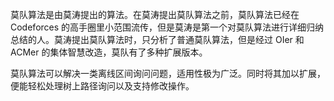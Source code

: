 
莫队算法是由莫涛提出的算法。在莫涛提出莫队算法之前，莫队算法已经在 Codeforces 的高手圈里小范围流传，但是莫涛是第一个对莫队算法进行详细归纳总结的人。莫涛提出莫队算法时，只分析了普通莫队算法，但是经过 OIer 和 ACMer 的集体智慧改造，莫队有了多种扩展版本。

莫队算法可以解决一类离线区间询问问题，适用性极为广泛。同时将其加以扩展，便能轻松处理树上路径询问以及支持修改操作。
